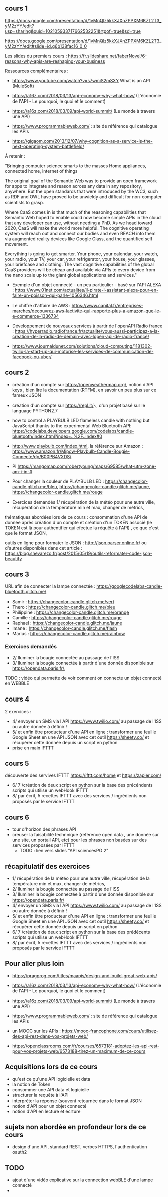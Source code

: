 ## cours 1
https://docs.google.com/presentation/d/1vMnQlz5kkXJXnZPPXM6KZL2T3_yM2zYY/edit?usp=sharing&ouid=102105933717662532251&rtpof=true&sd=true

https://docs.google.com/presentation/d/1vMnQlz5kkXJXnZPPXM6KZL2T3_yM2zYY/edit#slide=id.g6b138fac16_0_0

Les slides du premiers cours : https://fr.slideshare.net/faberNovel/6-reasons-why-apis-are-reshaping-your-business

Ressources complémentaires : 

- https://www.youtube.com/watch?v=s7wmiS2mSXY What is an API (MuleSoft)
- https://a16z.com/2018/03/13/api-economy-why-what-how/ (L'économie de l'API - Le pourquoi, le quoi et le comment) 
- https://a16z.com/2018/03/09/api-world-summit/ (Le monde à travers une API)
- https://www.programmableweb.com/ : site de référence qui catalogue les APIs 

 - https://gigaom.com/2013/12/07/why-cognition-as-a-service-is-the-next-operating-system-battlefield/
 
 À retenir : 
 
 "Bringing computer science smarts to the masses
Home appliances, connected home, internet of things

The original goal of the Semantic Web was to provide an open framework for apps to integrate and reason across any data in any repository, anywhere. But the open standards that were introduced by the WC3, such as RDF and OWL have proved to be unwieldy and difficult for non-computer scientists to grasp.

Where CaaS comes in is that much of the reasoning capabilities that Semantic Web hoped to enable could now become simple APIs in the cloud that any developer can use, without needing a PhD. As we head toward 2020, CaaS will make the world more helpful. The cognitive operating system will reach out and connect our bodies and even REACH into them via augmented reality devices like Google Glass, and the quantified self movement.

Everything is going to get smarter. Your phone, your calendar, your watch, your radio, your TV, your car, your refrigerator, your house, your glasses, your briefcase and clothing. The vast cognitive capabilities of the global CaaS providers will be cheap and available via APIs to every device from the nano scale up to the giant global applications and services."

 - Exemple d'un objet connecté - un peu particulier - basé sur l'API ALEXA : https://www.01net.com/actualites/il-pirate-l-assistant-alexa-pour-en-faire-un-poisson-qui-parle-1056346.html 
 
 - Le chiffre d'affaire de AWS : https://www.capital.fr/entreprises-marches/decouvrez-aws-lactivite-qui-rapporte-plus-a-amazon-que-le-e-commerce-1336734 
 
  - Développement de nouveaux services à partir de l'openAPI Radio france : https://hyperradio.radiofrance.fr/actualite/vous-aussi-participez-a-la-creation-de-la-radio-de-demain-avec-lopen-api-de-radio-france/ 
  
  - https://www.journaldunet.com/solutions/cloud-computing/1181302-twilio-la-start-up-qui-motorise-les-services-de-communication-de-facebook-ou-uber/


## cours 2

 - création d'un compte sur https://openweathermap.org/, notion d'API keys , bien lire la documentation (RTFM), en savoir un peu plus sur ce fameux JSON 
 
  - création d'un compte sur https://repl.it/~, d'un projet basé sur le language PYTHON2.7
 
 - how to control a PLAYBULB LED flameless candle with nothing but JavaScript thanks to the experimental Web Bluetooth API: https://codelabs.developers.google.com/codelabs/candle-bluetooth/index.html?index=..%2F..index#0 
 
- http://www.playbulb.com/index.html, la référence sur Amazon : https://www.amazon.fr/Mipow-Playbulb-Candle-Bougie-Connecte/dp/B00PB4VXDS/
 
-  PI https://mangomap.com/robertyoung/maps/69585/what-utm-zone-am-i-in-#

- Pour changer la couleur de PLAYBULB LED : https://changecolor-candle.glitch.me/bleu, https://changecolor-candle.glitch.me/jaune, https://changecolor-candle.glitch.me/rouge

 - Exercices demandés 1/ récupération de la météo pour une autre ville, récupération de la température min et max, changer de métrics, 
 
thématiques abordées lors de ce cours : consommation d'une API de donnée après création d'un compte et création d'un TOKEN associé (le TOKEN est là pour authentifier qui efectue la réquête à l'API) , ce que c'est que le format JSON,  

outils en ligne pour formater le JSON : http://json.parser.online.fr/ ou d'autres disponibles dans cet article : https://blog.shevarezo.fr/post/2015/05/19/outils-reformater-code-json-beautify 
 
 ## cours 3
 
URL afin de connecter la lampe connectée : https://googlecodelabs-candle-bluetooth.glitch.me/

- Samir : https://changecolor-candle.glitch.me/vert
- Thero : https://changecolor-candle.glitch.me/bleu
- Philippine : https://changecolor-candle.glitch.me/orange
- Camille : https://changecolor-candle.glitch.me/rouge
- Raphael : https://changecolor-candle.glitch.me/jaune
- Imane :  https://changecolor-candle.glitch.me/flash
- Marius : https://changecolor-candle.glitch.me/rainbow

 ### Exercices demandés 
 -  2/ lluminer la bougie connectée au passage de l'ISS 
 -  3/ lluminer la bougie connectée à partir d'une donnée disponible sur https://opendata.paris.fr/, 
 
 TODO : vidéo qui permette de voir comment on connecte un objet connecté en WEBBLE
 
 
 ## cours 4 
 
 2 exercices : 
 
  -  4/ envoyer un SMS via l'API https://www.twilio.com/ au passage de l'ISS ou autre donnée à définir ! 
  -  5/ et enfin être producteur d'une API en ligne : transformer une feuille Google Sheet en une API JSON avec cet outil https://sheety.co/ et récupérer cette donnée depuis un script en python
   - prise en main IFTTT 
   

 ## cours 5
 
 découverte des servives IFTTT https://ifttt.com/home et https://zapier.com/
 
   - 6/ 7 /création de deux script en python sur la base des précéndents scripts qui utilise un webHook IFTTT
   - 8/ par écrit, 5 recettes IFTTT avec des services / ingrédients non proposés par le service IFTTT  
 
 
 ## cours 6 
 
  - tour d'horizon des phrases API 
  - creuser la faisabilité technnique (reférence open data , une donnée sur une site, un portail API, etc) pour les phrases non basées sur des services proposées par IFTTT
    - TODO : lien vers slides "API sciencesPO 2"

 
 ## récapitulatif des exercices 
 
 - 1/ récupération de la météo pour une autre ville, récupération de la température min et max, changer de métrics, 
 - 2/ lluminer la bougie connectée au passage de l'ISS 
 - 3/ lluminer la bougie connectée à partir d'une donnée disponible sur https://opendata.paris.fr/
 - 4/ envoyer un SMS via l'API https://www.twilio.com/ au passage de l'ISS ou autre donnée à définir ! 
 - 5/ et enfin être producteur d'une API en ligne : transformer une feuille Google Sheet en une API JSON avec cet outil https://sheety.co/ et récupérer cette donnée depuis un script en python
  - 6/ 7 /création de deux script en python sur la base des prédécents scripts qui utilise un webHook IFTTT
  - 8/ par écrit, 5 recettes IFTTT avec des services / ingrédients non proposés par le service IFTTT  
 
 
 ## Pour aller plus loin 
 
  - https://pragprog.com/titles/maapis/design-and-build-great-web-apis/
  - https://a16z.com/2018/03/13/api-economy-why-what-how/ (L'économie de l'API - Le pourquoi, le quoi et le comment) 
  - https://a16z.com/2018/03/09/api-world-summit/ (Le monde à travers une API)
  - https://www.programmableweb.com/ : site de référence qui catalogue les APIs 
  
   - un MOOC sur les APIs : https://mooc-francophone.com/cours/utilisez-des-api-rest-dans-vos-projets-web/ 
   - https://openclassrooms.com/fr/courses/6573181-adoptez-les-api-rest-pour-vos-projets-web/6573188-tirez-un-maximum-de-ce-cours 
  
  
 ## Acquisitions lors de ce cours 
 
- qu'est ce qu'une API logicielle et data
- la notion de Token
- consommer une API data et logicielle
- structurer la requête à l'API
- interpréter la réponse (souvent retournée dans le format JSON
- notion d'API pour un objet connecté
- notion d'API en lecture et écrture

 
 ## sujets non abordée en profondeur lors de ce cours 
 
 - design d'une API, standard REST, verbes HTTPS, l'authentication oauth2 
 
 
 ## TODO
  - ajout d'une vidéo explicative sur la connection webBLE d'une lampe connecté 
  - 
  
  
 
 


 
 
  
